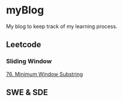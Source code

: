# myBlog
My blog to keep track of my learning process.

## Leetcode

### Sliding Window

[76. Minimum Window Substring](https://github.com/Leoreoreo/myBlog/issues/1)

## SWE & SDE
